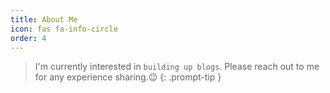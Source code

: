 ```yaml
---
title: About Me
icon: fas fa-info-circle
order: 4
---
```


> I'm currently interested in `building up blogs`. Please reach out to me for any experience sharing.:wink:
{: .prompt-tip }

<object data="{{ site.url }}{{ site.baseurl }}/assets/cv_4.pdf" width="800" height="1000" type="application/pdf"></object>
